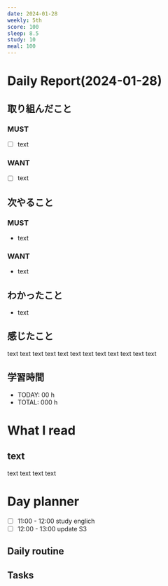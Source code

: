 ```yaml
---
date: 2024-01-28
weekly: 5th
score: 100
sleep: 8.5
study: 10
meal: 100
---
```

# Daily Report(2024-01-28)
## 取り組んだこと
### MUST
- [ ] text
### WANT
- [ ] text
## 次やること
### MUST
- text
### WANT
- text
## わかったこと
- text
## 感じたこと
text text text text text text text text text text text text
## 学習時間
- TODAY: 00 h
- TOTAL: 000 h
# What I read
## text 
text text text text

# Day planner
- [ ] 11:00 - 12:00 study englich
- [ ] 12:00 - 13:00 update S3

## Daily routine

## Tasks
